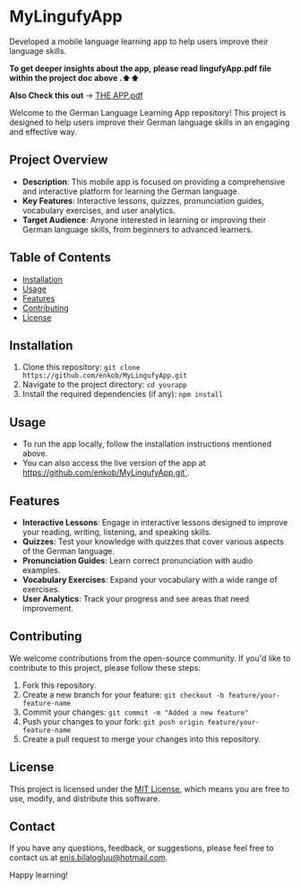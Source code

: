# MyLingufyApp
Developed a mobile language learning app to help users improve their language skills.

**To get deeper insights about the app, please read lingufyApp.pdf file within the project doc above .⬆⬆**

**Also Check this out** -> [THE APP.pdf](https://github.com/enkob/MyLingufyApp/files/14030714/THE.APP.pdf)

Welcome to the German Language Learning App repository! This project is designed to help users improve their German language skills in an engaging and effective way.

## Project Overview

- **Description**: This mobile app is focused on providing a comprehensive and interactive platform for learning the German language.
- **Key Features**: Interactive lessons, quizzes, pronunciation guides, vocabulary exercises, and user analytics.
- **Target Audience**: Anyone interested in learning or improving their German language skills, from beginners to advanced learners.

## Table of Contents
- [Installation](#installation)
- [Usage](#usage)
- [Features](#features)
- [Contributing](#contributing)
- [License](#license)

## Installation

1. Clone this repository: `git clone https://github.com/enkob/MyLingufyApp.git`
2. Navigate to the project directory: `cd yourapp`
3. Install the required dependencies (if any): `npm install`

## Usage

- To run the app locally, follow the installation instructions mentioned above.
- You can also access the live version of the app at https://github.com/enkob/MyLingufyApp.git`.

## Features

- **Interactive Lessons**: Engage in interactive lessons designed to improve your reading, writing, listening, and speaking skills.
- **Quizzes**: Test your knowledge with quizzes that cover various aspects of the German language.
- **Pronunciation Guides**: Learn correct pronunciation with audio examples.
- **Vocabulary Exercises**: Expand your vocabulary with a wide range of exercises.
- **User Analytics**: Track your progress and see areas that need improvement.

## Contributing

We welcome contributions from the open-source community. If you'd like to contribute to this project, please follow these steps:

1. Fork this repository.
2. Create a new branch for your feature: `git checkout -b feature/your-feature-name`
3. Commit your changes: `git commit -m "Added a new feature"`
4. Push your changes to your fork: `git push origin feature/your-feature-name`
5. Create a pull request to merge your changes into this repository.

## License

This project is licensed under the [MIT License](LICENSE), which means you are free to use, modify, and distribute this software.

## Contact

If you have any questions, feedback, or suggestions, please feel free to contact us at enis.bilalogluu@hotmail.com.

Happy learning!
